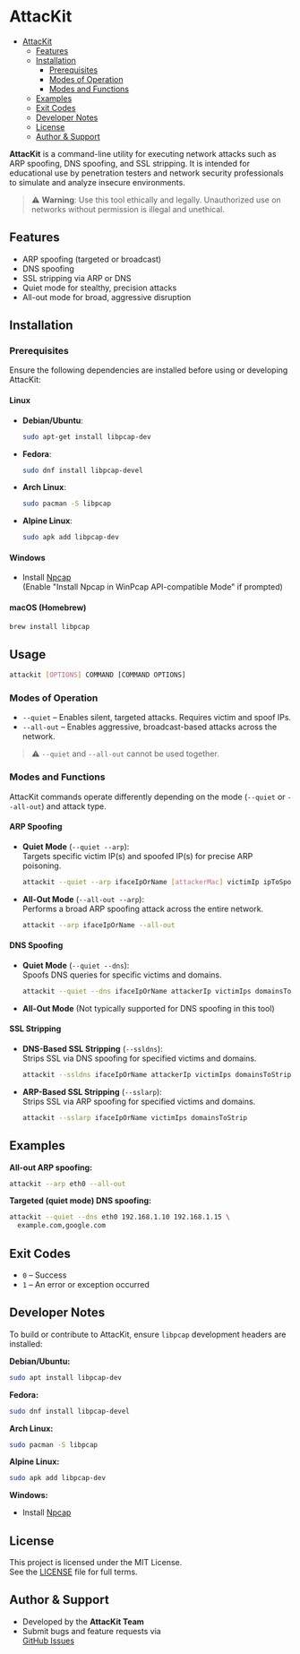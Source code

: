 
# AttacKit

<!--toc:start-->
- [AttacKit](#attackit)
  - [Features](#features)
  - [Installation](#installation)
    - [Prerequisites](#prerequisites)
    - [Modes of Operation](#modes-of-operation)
    - [Modes and Functions](#modes-and-functions)
  - [Examples](#examples)
  - [Exit Codes](#exit-codes)
  - [Developer Notes](#developer-notes)
  - [License](#license)
  - [Author & Support](#author--support)
<!--toc:end-->

**AttacKit** is a command-line utility for executing network attacks such as ARP
spoofing, DNS spoofing, and SSL stripping. It is intended for educational use
by penetration testers and network security professionals to simulate and
analyze insecure environments.

> ⚠️ **Warning**: Use this tool ethically and legally. Unauthorized use on
> networks without permission is illegal and unethical.

## Features

- ARP spoofing (targeted or broadcast)
- DNS spoofing
- SSL stripping via ARP or DNS
- Quiet mode for stealthy, precision attacks
- All-out mode for broad, aggressive disruption

## Installation

### Prerequisites

Ensure the following dependencies are installed before using or developing
AttacKit:

#### Linux

- **Debian/Ubuntu**:

  ```bash
  sudo apt-get install libpcap-dev
  ```

- **Fedora**:

  ```bash
  sudo dnf install libpcap-devel
  ```

- **Arch Linux**:

  ```bash
  sudo pacman -S libpcap
  ```

- **Alpine Linux**:

  ```bash
  sudo apk add libpcap-dev
  ```

#### Windows

- Install [Npcap](https://nmap.org/npcap/)  
  (Enable "Install Npcap in WinPcap API-compatible Mode" if prompted)

#### macOS (Homebrew)

```bash
brew install libpcap
```

## Usage

```bash
attackit [OPTIONS] COMMAND [COMMAND OPTIONS]
```

### Modes of Operation

- `--quiet` – Enables silent, targeted attacks. Requires victim and spoof IPs.
- `--all-out` – Enables aggressive, broadcast-based attacks across the network.

> ⚠️ `--quiet` and `--all-out` cannot be used together.

### Modes and Functions

AttacKit commands operate differently depending on the mode (`--quiet` or
`--all-out`) and attack type.

#### ARP Spoofing

- **Quiet Mode** (`--quiet --arp`):  
  Targets specific victim IP(s) and spoofed IP(s) for precise ARP poisoning.

  ```bash
  attackit --quiet --arp ifaceIpOrName [attackerMac] victimIp ipToSpoof
  ```

- **All-Out Mode** (`--all-out --arp`):  
  Performs a broad ARP spoofing attack across the entire network.

  ```bash
  attackit --arp ifaceIpOrName --all-out
  ```

#### DNS Spoofing

- **Quiet Mode** (`--quiet --dns`):  
  Spoofs DNS queries for specific victims and domains.

  ```bash
  attackit --quiet --dns ifaceIpOrName attackerIp victimIps domainsToSpoof
  ```

- **All-Out Mode** (Not typically supported for DNS spoofing in this tool)

#### SSL Stripping

- **DNS-Based SSL Stripping** (`--ssldns`):  
  Strips SSL via DNS spoofing for specified victims and domains.

  ```bash
  attackit --ssldns ifaceIpOrName attackerIp victimIps domainsToStrip
  ```

- **ARP-Based SSL Stripping** (`--sslarp`):  
  Strips SSL via ARP spoofing for specified victims and domains.

  ```bash
  attackit --sslarp ifaceIpOrName victimIps domainsToStrip
  ```

## Examples

**All-out ARP spoofing:**

```bash
attackit --arp eth0 --all-out
```

**Targeted (quiet mode) DNS spoofing:**

```bash
attackit --quiet --dns eth0 192.168.1.10 192.168.1.15 \
  example.com,google.com
```

## Exit Codes

- `0` – Success
- `1` – An error or exception occurred

## Developer Notes

To build or contribute to AttacKit, ensure `libpcap` development headers are
installed:

**Debian/Ubuntu:**

```bash
sudo apt install libpcap-dev
```

**Fedora:**

```bash
sudo dnf install libpcap-devel
```

**Arch Linux:**

```bash
sudo pacman -S libpcap
```

**Alpine Linux:**

```bash
sudo apk add libpcap-dev
```

**Windows:**

- Install [Npcap](https://nmap.org/npcap/)

## License

This project is licensed under the MIT License.  
See the [LICENSE](LICENSE) file for full terms.

## Author & Support

- Developed by the **AttacKit Team**
- Submit bugs and feature requests via  
  [GitHub Issues](https://github.com/Schnitzels-tue/AttacKit/issues)
